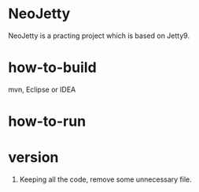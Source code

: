 NeoJetty
=========
NeoJetty is a practing project which is based on Jetty9.


how-to-build
============
mvn, Eclipse or IDEA


how-to-run
============


version
=========
1. Keeping all the code, remove some unnecessary file.

